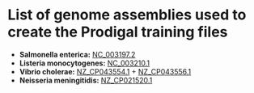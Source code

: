 # List of genome assemblies used to create the Prodigal training files
* **Salmonella enterica:** [NC_003197.2](https://www.ncbi.nlm.nih.gov/nuccore/NC_003197.2)
* **Listeria monocytogenes:** [NC_003210.1](https://www.ncbi.nlm.nih.gov/nuccore/NC_003210.1)
* **Vibrio cholerae:** [NZ_CP043554.1](https://www.ncbi.nlm.nih.gov/nuccore/NZ_CP043554.1) + [NZ_CP043556.1](https://www.ncbi.nlm.nih.gov/nuccore/NZ_CP043556.1)
* **Neisseria meningitidis:** [NZ_CP021520.1](https://www.ncbi.nlm.nih.gov/nuccore/NZ_CP021520.1) 